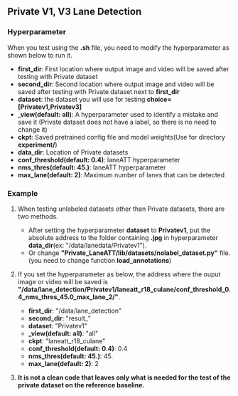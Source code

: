 ## Private V1, V3 Lane Detection


### Hyperparameter
When you test using the **.sh** file, you need to modify the hyperparameter as shown below to run it.
- **first_dir**: First location where output image and video will be saved after testing with Private dataset
- **second_dir**: Second location where output image and video will be saved after testing with Private  dataset next to **first_dir**
- **dataset**: the dataset you will use for testing **choice=[Privatev1,Privatev3]**
- **_view(default: all)**: A hyperparameter used to identify a mistake and save it (Private dataset does not have a label, so there is no need to change it)
- **ckpt**: Saved pretrained config file and model weights(Use for directory **experiment/**)
- **data_dir**: Location of Private datasets
- **conf_threshold(default: 0.4)**: laneATT hyperparameter
- **nms_thres(default: 45.)**: laneATT hyperparameter
- **max_lane(default: 2)**: Maximum number of lanes that can be detected

### Example
1. When testing unlabeled datasets other than Private datasets, there are two methods.
    - After setting the hyperparameter **dataset** to **Privatev1**, put the absolute address to the folder containing **.jpg** in hyperparameter **data_dir**(ex: "/data/lanedata/Privatev1").
    - Or change **"Private_LaneATT/lib/datasets/nolabel_dataset.py"** file. (you need to change function **load_annotations**)

2. If you set the hyperparameter as below, the address where the ouput image or video will be saved is **"/data/lane_detection/Privatev1/laneatt_r18_culane/conf_threshold_0.4_nms_thres_45.0_max_lane_2/"**.
    - **first_dir**: "/data/lane_detection"
    - **second_dir**: "result_"
    - **dataset**: "Privatev1"
    - **_view(default: all)**: "all"
    - **ckpt**: "laneatt_r18_culane"
    - **conf_threshold(default: 0.4)**: 0.4
    - **nms_thres(default: 45.)**: 45.
    - **max_lane(default: 2)**: 2
3. **It is not a clean code that leaves only what is needed for the test of the private dataset on the reference baseline.**